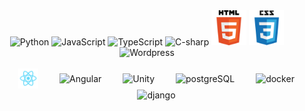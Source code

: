 <div align='center'>

<!-- [<img alt="svgImg" width="56px" src="https://img.icons8.com/color/96/000000/python.png"/>][Python Projects] -->

<!-- 
[<img alt="JavaScript" width="56px" src="https://img.icons8.com/color/96/000000/javascript.png"/>][JavaScript Projects] -->

<img alt="Python" width="56px" src="https://img.icons8.com/color/96/000000/python.png"/>

<img alt="JavaScript" width="56px" src="https://img.icons8.com/color/96/000000/javascript.png"/>
<img alt="TypeScript" width="56px" src="https://img.icons8.com/color/96/000000/typescript.png"/>

<img alt="C-sharp" width="56px" src="https://img.icons8.com/color/48/000000/c-sharp-logo-2.png"/>
  

<!-- <img alt="Unity" width="56px" src="https://img.icons8.com/ios-filled/50/000000/unity.png"/> -->

<img alt="HTML5" width="56px" src="https://raw.githubusercontent.com/github/explore/80688e429a7d4ef2fca1e82350fe8e3517d3494d/topics/html/html.png" />

<img alt="CSS3" width="56px" src="https://raw.githubusercontent.com/github/explore/80688e429a7d4ef2fca1e82350fe8e3517d3494d/topics/css/css.png" />
  
<img alt="Wordpress" width="56px" src="https://img.icons8.com/color/48/000000/wordpress.png"/>  
  
<!-- <img alt="Bootstrap" width="56px" src="https://img.icons8.com/color/96/000000/bootstrap.png"/>-->

</div>

<br>


<div align='center'>

  <img align='center' alt="React" width="32px" style=" padding-left: 30px;" src="https://raw.githubusercontent.com/github/explore/80688e429a7d4ef2fca1e82350fe8e3517d3494d/topics/react/react.png" />

<img align='center' alt="Angular" width="32px" style=" padding-left: 30px;" src="https://img.icons8.com/color/50/000000/angularjs.png"/>
  
  
<img align='center' alt="Unity" width="32px" style=" padding-left: 30px;" src="https://img.icons8.com/ios-filled/50/000000/unity.png" />

<img align='center' alt="postgreSQL" width="32px" style=" padding-left: 30px;" src="https://icongr.am/devicon/postgresql-original-wordmark.svg?size=32&color=currentColor" />
<!-- <img alt="sqlite" width="32px" style="padding-left: 30px;" src="assets/sqlite.png" /> -->

<!-- <img align='center' alt="firebase" width="32px" style="padding-left: 30px;" src="https://img.icons8.com/color/48/000000/firebase.png" /> -->

<img align='center' alt="docker" width="32px" style="padding-left: 30px;" src="https://icongr.am/devicon/docker-original-wordmark.svg?size=32&color=currentColor" />

<img align='center' alt="django" width="32px" style="padding-left: 30px;" src="https://icongr.am/devicon/django-original.svg?size=32&color=currentColor" />

<!-- <img align='center' alt="heroku" width="32px" style="padding-left: 30px;" src="https://icongr.am/devicon/heroku-original-wordmark.svg?size=32&color=currentColor" /> -->

<!-- <img align='center' alt="jquery" width="32px" style="padding-left: 30px;" src="https://icongr.am/devicon/jquery-original-wordmark.svg?size=32&color=currentColor" /> -->

<!-- <img align='center' alt="redux" width="32px" style="padding-left: 30px;" src="https://img.icons8.com/color/48/000000/redux.png" /> -->

<!-- <img align='center' alt="jest" width="32px" style="padding-left: 30px;" src="assets/jest.png" /> -->

<!-- <img align='center' alt="bootstrap" width="32px" style="padding-left: 30px;" src="https://img.icons8.com/color/48/000000/bootstrap.png"/> -->

<!-- <img align='center' alt="sass" width="32px" style="padding-left: 30px;" src="https://icongr.am/devicon/sass-original.svg?size=32&color=currentColor" /> -->

<!-- <img align='center' alt="npm" width="32px" style="padding-left: 30px;" src="https://img.icons8.com/color/48/000000/npm.png"/> -->

</div>

<br>

<!--  <div align="center">
<img align='center' alt="etsy" width="32px" style="padding-left: 30px; display: inline-block;" src="https://img.icons8.com/color/48/000000/etsy.png"/> 
<a href="https://etsy.com/shop/odetocharcoal" target="_blank" rel="noopener noreferrer">odetocharcoal</a>
<img align='center' alt="instagram" width="45px" style="padding-left: 30px; display: inline-block;" src="https://img.icons8.com/color-glass/48/000000/instagram-new.png"/> 
<a href="https://instagram.com/odetocharcoal" target="_blank" rel="noopener noreferrer">odetocharcoal</a>
<img align='center' alt="fiverr" width="43px" style="padding-left: 30px;" src="https://img.icons8.com/color/50/000000/fiverr.png"/>
<a href="https://fiverr.com/griffincode" target="_blank" rel="noopener noreferrer">griffincode</a>
</div> -->

<div align="center">

</div>
<div>

</div>


<!-- <img align="left" alt="node js" width="32px" src="https://icongr.am/devicon/nodejs-original.svg?size=32&color=currentColor" /> -->

<!-- #### [Python Projects](https://github.com/h-griffin?tab=repositories&q=&type=&language=python)

#### [JavaScript Projects](https://github.com/h-griffin?tab=repositories&q=&type=&language=javascript) -->


[Python Projects]: https://github.com/h-griffin?tab=repositories&q=&type=&language=python
[Javascript Projects]: https://github.com/h-griffin?tab=repositories&q=&type=&language=javascript]
[linkedin]: https://www.linkedin.com/in/h-griffin/
